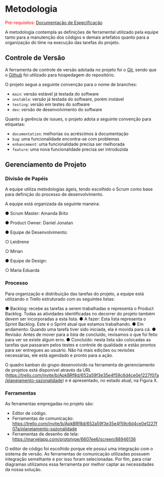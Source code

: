 
# Metodologia

<span style="color:red">Pré-requisitos: <a href="2-Especificação do Projeto.md"> Documentação de Especificação</a></span>

A metodologia contempla as definições de ferramental utilizado pela equipe tanto para a manutenção dos códigos e demais artefatos quanto para a organização do time na execução das tarefas do projeto.

## Controle de Versão

A ferramenta de controle de versão adotada no projeto foi o
[Git](https://git-scm.com/), sendo que o [Github](https://github.com)
foi utilizado para hospedagem do repositório.

O projeto segue a seguinte convenção para o nome de branches:

- `main`: versão estável já testada do software
- `unstable`: versão já testada do software, porém instável
- `testing`: versão em testes do software
- `dev`: versão de desenvolvimento do software

Quanto à gerência de issues, o projeto adota a seguinte convenção para
etiquetas:

- `documentation`: melhorias ou acréscimos à documentação
- `bug`: uma funcionalidade encontra-se com problemas
- `enhancement`: uma funcionalidade precisa ser melhorada
- `feature`: uma nova funcionalidade precisa ser introduzida


## Gerenciamento de Projeto

### Divisão de Papéis

A equipe utiliza metodologias ágeis, tendo escolhido o Scrum como base para definição do processo de desenvolvimento.

A equipe está organizada da seguinte maneira:

●	Scrum Master: Amanda Brito

●	Product Owner: Daniel Jonatan

●	Equipe de Desenvolvimento:

○	Leidirene

○	Mirian

●	Equipe de Design:

○	Maria Eduarda

### Processo

Para organização e distribuição das tarefas do projeto, a equipe está utilizando o Trello estruturado com as seguintes listas: 

●	Backlog: recebe as tarefas a serem trabalhadas e representa o Product Backlog. Todas as atividades identificadas no decorrer do projeto também devem ser incorporadas a esta lista.
●	A fazer: Esta lista representa o Sprint Backlog. Este é o Sprint atual que estamos trabalhando.
●	Em andamento: Quando uma tarefa tiver sido iniciada, ela é movida para cá.
●	Revisão: Antes de mover para a lista de concluído, revisamos o que foi feito para ver se existe algum erro.
●	Concluído: nesta lista são colocadas as tarefas que passaram pelos testes e controle de qualidade e estão prontos para ser entregues ao usuário. Não há mais edições ou revisões necessárias, ele está agendado e pronto para a ação.


O quadro kanban do grupo desenvolvido na ferramenta de gerenciamento de projetos está disponível através da URL (https://trello.com/invite/b/ApkBRf8d/652a59f3e35e4f59c6d4ce0e1227f07a/planejamento-sazonalidade) e é apresentado, no estado atual, na Figura X. 


### Ferramentas

As ferramentas empregadas no projeto são:

- Editor de código.
- Ferramentas de comunicação: https://trello.com/invite/b/ApkBRf8d/652a59f3e35e4f59c6d4ce0e1227f07a/planejamento-sazonalidade
- Ferramentas de desenho de tela: https://marvelapp.com/prototype/6607ee6/screen/88946136

O editor de código foi escolhido porque ele possui uma integração com o
sistema de versão. As ferramentas de comunicação utilizadas possuem
integração semelhante e por isso foram selecionadas. Por fim, para criar
diagramas utilizamos essa ferramenta por melhor captar as
necessidades da nossa solução.

